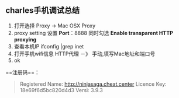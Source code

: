 ## charles手机调试总结
1. 打开选择 Proxy -> Mac OSX Proxy
2. proxy setting 设置 **Port**：8888 同时勾选 **Enable transparent HTTP proxying** 
3. 查看本机IP ifconfig |grep inet
3. 打开手机wifi信息 HTTP代理 －》 手动,填写Mac地址和端口号
4. ok

==注册码==：
>Registered Name: http://ninjasaga.cheat.center
>Licence Key: 18e69f6d5bc820d4d3
>Versi: 3.9.3
